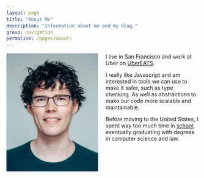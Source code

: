 ```yaml
---
layout: page
title: "About Me"
description: "Information about me and my blag."
group: navigation
permalink: /pages/about/
---
```


<style type="text/css">
.about_me_image {
  max-width: 240px;
  border-radius: 2px;
  margin: 0;
}
@media( min-width: 900px ) {
  .about_me_image {
    margin-right: 20px;
    float: left;
  }
}
</style>

<img src='/assets/images/me.jpg' class='about_me_image' />

I live in San Francisco and work at Uber on [UberEATS](https://eats.uber.com/).

I really like Javascript and am interested in tools we can use to make it safer, such as type checking. As well as abstractions to make our code more scalable and maintainable.

Before moving to the United States, I spent way too much time in [school](http://www.unimelb.edu.au), eventually graduating with degrees in computer science and law.
